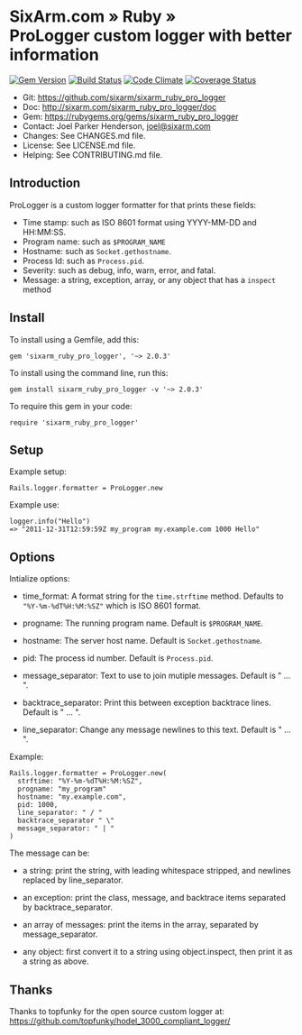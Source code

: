 # SixArm.com » Ruby » <br> ProLogger custom logger with better information

<!--HEADER-OPEN-->

[![Gem Version](https://badge.fury.io/rb/sixarm_ruby_pro_logger.svg)](http://badge.fury.io/rb/sixarm_ruby_pro_logger)
[![Build Status](https://travis-ci.org/SixArm/sixarm_ruby_pro_logger.png)](https://travis-ci.org/SixArm/sixarm_ruby_pro_logger)
[![Code Climate](https://codeclimate.com/github/SixArm/sixarm_ruby_pro_logger.png)](https://codeclimate.com/github/SixArm/sixarm_ruby_pro_logger)
[![Coverage Status](https://coveralls.io/repos/SixArm/sixarm_ruby_pro_logger/badge.svg?branch=master&service=github)](https://coveralls.io/github/SixArm/sixarm_ruby_pro_logger?branch=master)

* Git: <https://github.com/sixarm/sixarm_ruby_pro_logger>
* Doc: <http://sixarm.com/sixarm_ruby_pro_logger/doc>
* Gem: <https://rubygems.org/gems/sixarm_ruby_pro_logger>
* Contact: Joel Parker Henderson, <joel@sixarm.com>
* Changes: See CHANGES.md file.
* License: See LICENSE.md file.
* Helping: See CONTRIBUTING.md file.

<!--HEADER-SHUT-->


## Introduction

ProLogger is a custom logger formatter for that prints these fields:

  * Time stamp: such as ISO 8601 format using YYYY-MM-DD and HH:MM:SS.
  * Program name: such as `$PROGRAM_NAME`
  * Hostname: such as `Socket.gethostname`.
  * Process Id: such as `Process.pid`.
  * Severity: such as debug, info, warn, error, and fatal.
  * Message: a string, exception, array, or any object that has a `inspect` method


<!--INSTALL-OPEN-->

## Install

To install using a Gemfile, add this:

    gem 'sixarm_ruby_pro_logger', '~> 2.0.3'

To install using the command line, run this:

    gem install sixarm_ruby_pro_logger -v '~> 2.0.3'

To require this gem in your code:

    require 'sixarm_ruby_pro_logger'

<!--INSTALL-SHUT-->


## Setup

Example setup:

    Rails.logger.formatter = ProLogger.new

Example use:

    logger.info("Hello")
    => "2011-12-31T12:59:59Z my_program my.example.com 1000 Hello"


## Options

Intialize options:

  * time_format: A format string for the `time.strftime` method.
      Defaults to `"%Y-%m-%dT%H:%M:%SZ"` which is ISO 8601 format.
 
  * progname: The running program name.
      Default is `$PROGRAM_NAME`.
  
  * hostname: The server host name.
      Default is `Socket.gethostname`.
  
  * pid: The process id number.
      Default is `Process.pid`.
  
  * message_separator: Text to use to join mutiple messages.
      Default is " ... ".
  
  * backtrace_separator: Print this between exception backtrace lines.
      Default is " ... ".
  
  * line_separator: Change any message newlines to this text.
      Default is " ... ".    

Example:

    Rails.logger.formatter = ProLogger.new(
      strftime: "%Y-%m-%dT%H:%M:%SZ", 
      progname: "my_program"
      hostname: "my.example.com", 
      pid: 1000,
      line_separator: " / "
      backtrace_separator " \"
      message_separator: " | " 
    )

The message can be:

  * a string: print the string, with leading whitespace stripped, and newlines replaced by line_separator.

  * an exception: print the class, message, and backtrace items separated by backtrace_separator.

  * an array of messages: print the items in the array, separated by message_separator.
 
  * any object: first convert it to a string using object.inspect, then print it as a string as above.
 

## Thanks

Thanks to topfunky for the open source custom logger at:
https://github.com/topfunky/hodel_3000_compliant_logger/
